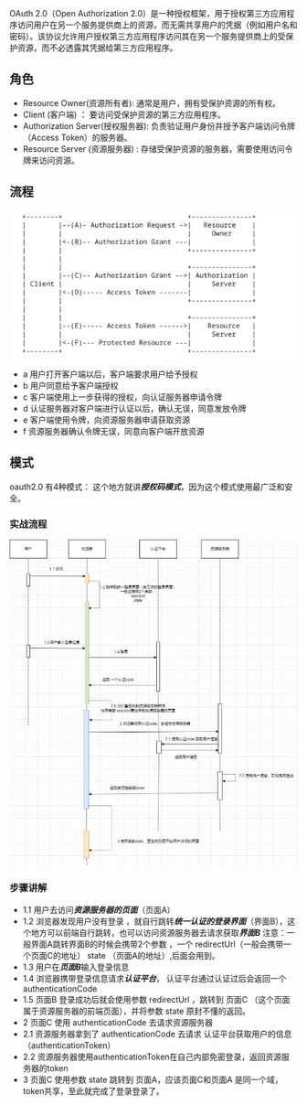 OAuth 2.0（Open Authorization 2.0）是一种授权框架，用于授权第三方应用程序访问用户在另一个服务提供商上的资源，而无需共享用户的凭据（例如用户名和密码）。该协议允许用户授权第三方应用程序访问其在另一个服务提供商上的受保护资源，而不必透露其凭据给第三方应用程序。

## 角色
- Resource Owner(资源所有者): 通常是用户，拥有受保护资源的所有权。
- Client (客户端) ： 要访问受保护资源的第三方应用程序。
- Authorization Server(授权服务器): 负责验证用户身份并授予客户端访问令牌（Access Token）的服务器。
- Resource Server (资源服务器) : 存储受保护资源的服务器，需要使用访问令牌来访问资源。

## 流程

![](imgs/1712543751256.jpg)

- a 用户打开客户端以后，客户端要求用户给予授权
- b 用户同意给予客户端授权
- c 客户端使用上一步获得的授权，向认证服务器申请令牌
- d 认证服务器对客户端进行认证以后，确认无误，同意发放令牌
- e 客户端使用令牌，向资源服务器申请获取资源
- f 资源服务器确认令牌无误，同意向客户端开放资源

## 模式

oauth2.0 有4种模式： 这个地方就讲***授权码模式***，因为这个模式使用最广泛和安全。


### 实战流程

![](imgs/1515151232134.drawio.png)

### 步骤讲解

-  1.1 用户去访问***资源服务器的页面***（页面A）
-  1.2 浏览器发现用户没有登录 ，就自行跳转***统一认证的登录界面***（界面B），这个地方可以前端自行跳转，也可以访问资源服务器去请求获取***界面B***
        注意：一般界面A跳转界面B的时候会携带2个参数 ，一个  redirectUrl（一般会携带一个页面C的地址）  state （页面A的地址）,后面会用到。
-  1.3 用户在***页面B***输入登录信息
-  1.4 浏览器携带登录信息请求***认证平台***， 认证平台通过认证过后会返回一个authenticationCode
-  1.5 页面B 登录成功后就会使用参数 redirectUrl ，跳转到 页面C  （这个页面属于资源服务器的前端页面），并将参数 state 原封不懂的返回。
-  2 页面C 使用 authenticationCode 去请求资源服务器
-  2.1  资源服务器拿到了 authenticationCode 去请求 认证平台获取用户的信息（authenticationToken）
-  2.2  资源服务器使用authenticationToken在自己内部免密登录，返回资源服务器的token
-  3  页面C 使用参数 state  跳转到 页面A，应该页面C和页面A 是同一个域，token共享，至此就完成了登录登录了。